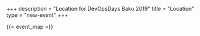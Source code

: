 +++
description = "Location for DevOpsDays Baku 2019"
title = "Location"
type = "new-event"
+++
<!-- Uncomment this only if you have set the coordinates for your location in the config yaml. Get Latitude and Longitude of a Point: http://itouchmap.com/latlong.html -->
{{< event_map >}}